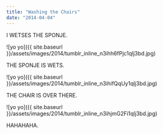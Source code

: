 ```yaml
---
title: "Washing the Chairs"
date: "2014-04-04"
---
```


I WETSES THE SPONJE.

![yo yo]({{ site.baseurl }}/assets/images/2014/tumblr_inline_n3ihh6fPjc1qlj3bd.jpg)

THE SPONJE IS WETS.

![yo yo]({{ site.baseurl }}/assets/images/2014/tumblr_inline_n3ihifQqUy1qlj3bd.jpg)

THE CHAIR IS OVER THERE.

![yo yo]({{ site.baseurl }}/assets/images/2014/tumblr_inline_n3ihjmG2Fi1qlj3bd.jpg)

HAHAHAHA.
